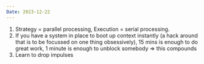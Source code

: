 ```yaml
---
Date: 2023-12-22
---
```

1. Strategy = parallel processing, Execution = serial processing.
2. If you have a system in place to boot up context instantly (a hack around that is to be focussed on one thing obsessively), 15 mins is enough to do great work, 1 minute is enough to unblock somebody ⇒ this compounds
3. Learn to drop impulses
